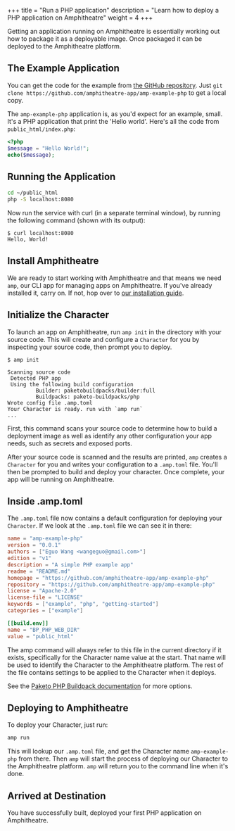 +++
title = "Run a PHP application"
description = "Learn how to deploy a PHP application on Amphitheatre"
weight = 4
+++

Getting an application running on Amphitheatre is essentially working out how to
package it as a deployable image. Once packaged it can be deployed to the
Amphitheatre platform.

## The Example Application

You can get the code for the example from [the GitHub
repository](https://github.com/amphitheatre-app/amp-example-php). Just `git clone
https://github.com/amphitheatre-app/amp-example-php` to get a local copy.

The `amp-example-php` application is, as you'd expect for an example, small. It's a PHP
application that print the 'Hello world'. Here's all the code from
`public_html/index.php`:

```php
<?php
$message = "Hello World!";
echo($message);
```

## Running the Application

```sh
cd ~/public_html
php -S localhost:8080
```

Now run the service with curl (in a separate terminal window), by running the
following command (shown with its output):

```
$ curl localhost:8080
Hello, World!
```

## Install Amphitheatre

We are ready to start working with Amphitheatre and that means we need `amp`, our CLI
app for managing apps on Amphitheatre. If you've already installed it, carry on. If not,
hop over to [our installation guide](@/installation/_index.md).

## Initialize the Character

To launch an app on Amphitheatre, run `amp init` in the directory with your source
code. This will create and configure a `Character` for you by inspecting your source
code, then prompt you to deploy.

```
$ amp init

Scanning source code
 Detected PHP app
 Using the following build configuration
         Builder: paketobuildpacks/builder:full
         Buildpacks: paketo-buildpacks/php
Wrote config file .amp.toml
Your Character is ready. run with `amp run`
...
```

First, this command scans your source code to determine how to build a
deployment image as well as identify any other configuration your app needs,
such as secrets and exposed ports.

After your source code is scanned and the results are printed, `amp` creates a
`Character` for you and writes your configuration to a `.amp.toml` file. You'll
then be prompted to build and deploy your character. Once complete, your app
will be running on Amphitheatre.

## Inside .amp.toml

The `.amp.toml` file now contains a default configuration for deploying your
`Character`. If we look at the `.amp.toml` file we can see it in there:

```toml
name = "amp-example-php"
version = "0.0.1"
authors = ["Eguo Wang <wangeguo@gmail.com>"]
edition = "v1"
description = "A simple PHP example app"
readme = "README.md"
homepage = "https://github.com/amphitheatre-app/amp-example-php"
repository = "https://github.com/amphitheatre-app/amp-example-php"
license = "Apache-2.0"
license-file = "LICENSE"
keywords = ["example", "php", "getting-started"]
categories = ["example"]

[[build.env]]
name = "BP_PHP_WEB_DIR"
value = "public_html"
```

The amp command will always refer to this file in the current directory if it
exists, specifically for the Character name value at the start. That name will
be used to identify the Character to the Amphitheatre platform. The rest of the
file contains settings to be applied to the Character when it deploys.

See the [Paketo PHP Buildpack
documentation](https://paketo.io/docs/howto/php/)
for more options.

## Deploying to Amphitheatre

To deploy your Character, just run:

```sh
amp run
```

This will lookup our `.amp.toml` file, and get the Character name `amp-example-php`
from there. Then `amp` will start the process of deploying our Character to the
Amphitheatre platform. `amp` will return you to the command line when it's done.

## Arrived at Destination

You have successfully built, deployed your first PHP application on Amphitheatre.
